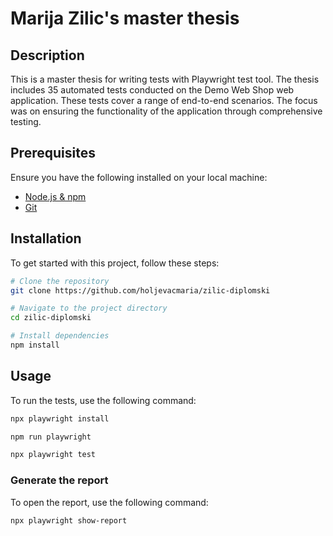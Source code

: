 # Marija Zilic's master thesis

## Description

This is a master thesis for writing tests with Playwright test tool. The thesis includes 35 automated tests conducted on the Demo Web Shop web application. These tests cover a range of end-to-end scenarios. The focus was on ensuring the functionality of the application through comprehensive testing.

## Prerequisites

Ensure you have the following installed on your local machine:

- [Node.js & npm](https://nodejs.org/en/download/)
- [Git](https://git-scm.com/downloads)

## Installation

To get started with this project, follow these steps:

```bash
# Clone the repository
git clone https://github.com/holjevacmaria/zilic-diplomski 

# Navigate to the project directory
cd zilic-diplomski

# Install dependencies
npm install
```

## Usage

To run the tests, use the following command:

```bash
npx playwright install

npm run playwright

npx playwright test
```


### Generate the report

To open the report, use the following command:

```bash
npx playwright show-report
```